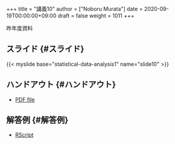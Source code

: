 +++
title = "講義10"
author = ["Noboru Murata"]
date = 2020-09-19T00:00:00+09:00
draft = false
weight = 1011
+++

昨年度資料


## スライド {#スライド}

{{< myslide base="statistical-data-analysis1" name="slide10" >}}


## ハンドアウト {#ハンドアウト}

-   [PDF file](https://noboru-murata.github.io/statistical-data-analysis1/pdfs/slide10.pdf)


## 解答例 {#解答例}

-   [RScript](https://noboru-murata.github.io/statistical-data-analysis1/code/slide10.R)